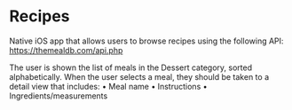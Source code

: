 # Recipes


Native iOS app that allows users to browse recipes using the
following API:
https://themealdb.com/api.php


The user is shown the list of meals in the Dessert category, sorted
alphabetically.
When the user selects a meal, they should be taken to a detail view that
includes:
• Meal name
• Instructions
• Ingredients/measurements

